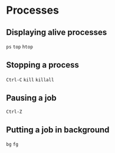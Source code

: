 ---
---

# Processes

## Displaying alive processes

`ps`
`top`
`htop`


## Stopping a process

`Ctrl-C`
`kill`
`killall`


## Pausing a job

`Ctrl-Z`


## Putting a job in background

`bg`
`fg`

